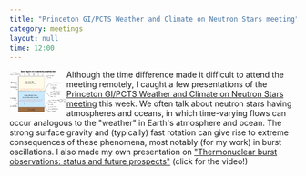 ```yaml
---
title: "Princeton GI/PCTS Weather and Climate on Neutron Stars meeting"
category: meetings
layout: null
time: 12:00
---
```

<p>
<img src="images/Cumming talk at 11.34.55 pm.png" width="100" align="left">
Although the time difference made it difficult to attend the meeting
remotely, I caught a few presentations of the <a
href="https://phy.princeton.edu/events/gipcts-weather-and-climate-neutron-stars-connecting-surface-flow-theory-and-observations">Princeton
GI/PCTS Weather and Climate on Neutron Stars meeting</a> this week. We
often talk about neutron stars having atmospheres and oceans, in which
time-varying flows can occur analogous to the "weather" in Earth's
atmosphere and ocean. The strong surface gravity and (typically) fast
rotation can give rise to extreme consequences of these phenomena, most
notably (for my work) in burst oscillations. I also
made my own presentation on <a
href="https://mediacentral.princeton.edu/media/1_xtsn8smg">"Thermonuclear
burst observations: status and future prospects"</a> (click for the
video!)
</p>
